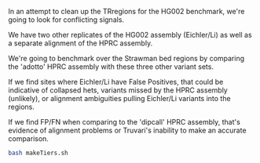 In an attempt to clean up the TRregions for the HG002 benchmark, we're going to look for conflicting signals.

We have two other replicates of the HG002 assembly (Eichler/Li) as well as a separate alignment of the HPRC assembly.

We're going to benchmark over the Strawman bed regions by comparing the 'adotto' HPRC assembly with these three other
variant sets.

If we find sites where Eichler/Li have False Positives, that could be indicative of collapsed hets, variants
missed by the HPRC assembly (unlikely), or alignment ambiguities pulling Eichler/Li variants into the regions.

If we find FP/FN when comparing to the 'dipcall' HPRC assembly, that's evidence of alignment problems or Truvari's
inability to make an accurate comparison.


```bash
bash makeTiers.sh
```
